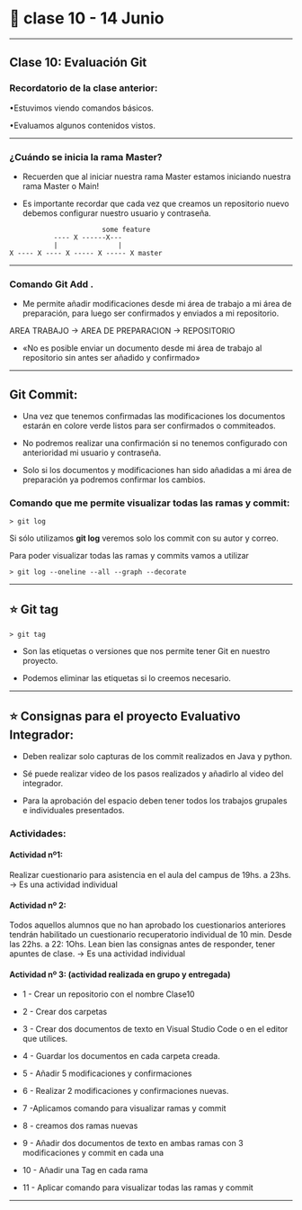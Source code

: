 # :book: clase 10 - 14 Junio

---

## Clase 10: Evaluación Git

###  Recordatorio de la clase anterior:

•Estuvimos viendo comandos básicos.

•Evaluamos algunos contenidos vistos.

---

###  ¿Cuándo se inicia la rama Master?

- Recuerden que al iniciar nuestra rama Master estamos iniciando nuestra rama Master o Main!

- Es importante recordar que cada vez que creamos un repositorio nuevo debemos configurar nuestro usuario y contraseña.

```        
                       some feature
           ---- X ------X---
           |               |
X ---- X ---- X ----- X ----- X master

``` 

----

### Comando Git Add .

- Me permite añadir modificaciones desde mi área de trabajo a mi área de preparación, para luego ser confirmados y enviados a mi repositorio.


AREA TRABAJO -> AREA DE PREPARACION -> REPOSITORIO

- «No es posible enviar un documento desde mi área de trabajo al repositorio sin antes ser añadido y confirmado»

---

## Git Commit:

- Una vez que tenemos confirmadas las modificaciones los documentos estarán en colore verde listos para ser confirmados o commiteados.

- No podremos realizar una confirmación si no tenemos configurado con anterioridad mi usuario y contraseña.

- Solo si los documentos y modificaciones han sido añadidas a mi área de preparación ya podremos confirmar los cambios.

### Comando que me permite visualizar todas las ramas y commit:

```> git log```

Si sólo utilizamos **git log** veremos solo los commit con su autor y correo.

Para poder visualizar todas las ramas y commits vamos a utilizar

```> git log --oneline --all --graph --decorate```

---

## :star: Git tag

```> git tag```

- Son las etiquetas o versiones que nos permite tener Git en nuestro proyecto.

- Podemos eliminar las etiquetas si lo creemos necesario.


---

## :star: Consignas para el proyecto Evaluativo Integrador:

- Deben realizar solo capturas de los commit realizados en Java y python.

- Sé puede realizar video de los pasos realizados y añadirlo al video del integrador.

- Para la aprobación del espacio deben tener todos los trabajos grupales e individuales presentados.

### Actividades:

#### Actividad nº1:

Realizar cuestionario para asistencia en el aula del campus de 19hs. a 23hs. -> Es una actividad individual


#### Actividad nº 2:

Todos aquellos alumnos que no han aprobado los cuestionarios anteriores tendrán habilitado un cuestionario recuperatorio individual de 10 min. Desde las  22hs. a 22: 1Ohs. Lean bien las consignas antes de responder, tener apuntes de clase. 
-> Es una actividad individual

#### Actividad nº 3:  (actividad realizada en grupo y entregada)

- 1 - Crear un repositorio con el nombre Clase10

- 2 - Crear dos carpetas

- 3 - Crear dos documentos de texto en Visual Studio Code o en el editor que utilices.

- 4 - Guardar los documentos en cada carpeta creada.

- 5 - Añadir 5 modificaciones y confirmaciones

- 6 - Realizar  2 modificaciones  y confirmaciones nuevas.

- 7 -Aplicamos comando para visualizar ramas y commit

- 8 - creamos dos  ramas nuevas

- 9 - Añadir dos documentos de texto en ambas ramas con 3 modificaciones y commit en cada una

- 10 - Añadir una Tag en cada rama

- 11 - Aplicar comando para visualizar todas las ramas y commit

---
